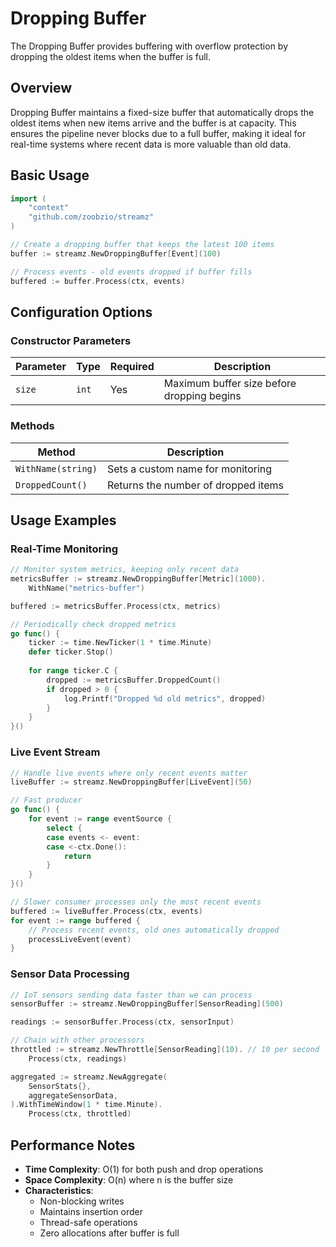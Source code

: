 # Dropping Buffer

The Dropping Buffer provides buffering with overflow protection by dropping the oldest items when the buffer is full.

## Overview

Dropping Buffer maintains a fixed-size buffer that automatically drops the oldest items when new items arrive and the buffer is at capacity. This ensures the pipeline never blocks due to a full buffer, making it ideal for real-time systems where recent data is more valuable than old data.

## Basic Usage

```go
import (
    "context"
    "github.com/zoobzio/streamz"
)

// Create a dropping buffer that keeps the latest 100 items
buffer := streamz.NewDroppingBuffer[Event](100)

// Process events - old events dropped if buffer fills
buffered := buffer.Process(ctx, events)
```

## Configuration Options

### Constructor Parameters

| Parameter | Type | Required | Description |
|-----------|------|----------|-------------|
| `size` | `int` | Yes | Maximum buffer size before dropping begins |

### Methods

| Method | Description |
|--------|-------------|
| `WithName(string)` | Sets a custom name for monitoring |
| `DroppedCount()` | Returns the number of dropped items |

## Usage Examples

### Real-Time Monitoring

```go
// Monitor system metrics, keeping only recent data
metricsBuffer := streamz.NewDroppingBuffer[Metric](1000).
    WithName("metrics-buffer")

buffered := metricsBuffer.Process(ctx, metrics)

// Periodically check dropped metrics
go func() {
    ticker := time.NewTicker(1 * time.Minute)
    defer ticker.Stop()
    
    for range ticker.C {
        dropped := metricsBuffer.DroppedCount()
        if dropped > 0 {
            log.Printf("Dropped %d old metrics", dropped)
        }
    }
}()
```

### Live Event Stream

```go
// Handle live events where only recent events matter
liveBuffer := streamz.NewDroppingBuffer[LiveEvent](50)

// Fast producer
go func() {
    for event := range eventSource {
        select {
        case events <- event:
        case <-ctx.Done():
            return
        }
    }
}()

// Slower consumer processes only the most recent events
buffered := liveBuffer.Process(ctx, events)
for event := range buffered {
    // Process recent events, old ones automatically dropped
    processLiveEvent(event)
}
```

### Sensor Data Processing

```go
// IoT sensors sending data faster than we can process
sensorBuffer := streamz.NewDroppingBuffer[SensorReading](500)

readings := sensorBuffer.Process(ctx, sensorInput)

// Chain with other processors
throttled := streamz.NewThrottle[SensorReading](10). // 10 per second
    Process(ctx, readings)

aggregated := streamz.NewAggregate(
    SensorStats{},
    aggregateSensorData,
).WithTimeWindow(1 * time.Minute).
    Process(ctx, throttled)
```

## Performance Notes

- **Time Complexity**: O(1) for both push and drop operations
- **Space Complexity**: O(n) where n is the buffer size
- **Characteristics**: 
  - Non-blocking writes
  - Maintains insertion order
  - Thread-safe operations
  - Zero allocations after buffer is full